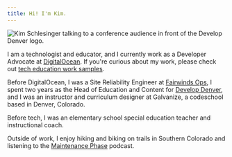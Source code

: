```yaml
---
title: Hi! I'm Kim. 
---
```


![Kim Schlesinger talking to a conference audience in front of the Develop Denver logo.](https://res.cloudinary.com/kimschlesinger/image/upload/c_scale,w_550/v1606362929/00044_DVLP2019.jpg)

I am a technologist and educator, and I currently work as a Developer Advocate at [DigitalOcean](https://www.digitalocean.com/). If you're  curious about my work, please check out [tech education work samples](https://kimschlesinger.com/work-samples/).

Before DigitalOcean, I was a Site Reliability Engineer at [Fairwinds Ops](https://www.fairwinds.com/), I spent two years as the Head of Education and Content for [Develop Denver](https://developdenver.org/), and I was an instructor and curriculum designer at Galvanize, a codeschool based in Denver, Colorado. 

Before tech, I was an elementary school special education teacher and instructional coach. 

Outside of work, I enjoy hiking and biking on trails in Southern Colorado and listening to the [Maintenance Phase](https://www.maintenancephase.com/) podcast.  






 



